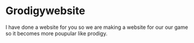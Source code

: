 # Grodigywebsite



I have done a website for you so we are making a website for our our game so it becomes more poupular like prodigy.
